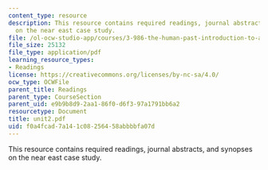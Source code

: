 ```yaml
---
content_type: resource
description: This resource contains required readings, journal abstracts, and synopses
  on the near east case study.
file: /ol-ocw-studio-app/courses/3-986-the-human-past-introduction-to-archaeology-fall-2006/f0a4fcad7a141c08256458abbbbfa07d_unit2.pdf
file_size: 25132
file_type: application/pdf
learning_resource_types:
- Readings
license: https://creativecommons.org/licenses/by-nc-sa/4.0/
ocw_type: OCWFile
parent_title: Readings
parent_type: CourseSection
parent_uid: e9b9b8d9-2aa1-86f0-d6f3-97a1791bb6a2
resourcetype: Document
title: unit2.pdf
uid: f0a4fcad-7a14-1c08-2564-58abbbbfa07d
---
```

This resource contains required readings, journal abstracts, and synopses on the near east case study.